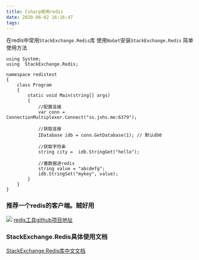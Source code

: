 ```yaml
---
title: Csharp使用redis
date: 2020-06-02 16:16:47
tags:
---
```


在redis中常用`StackExchange.Redis`库
使用`NuGet`安装`StackExchange.Redis`
简单使用方法
```
using System;
using  StackExchange.Redis;

namespace redistest
{
    class Program
    {
        static void Main(string[] args)
        {
            //配置连接
            var conn = ConnectionMultiplexer.Connect("ss.jxhs.me:6379");
            
            //获取连接
            IDatabase idb = conn.GetDatabase(1); // 默认db0

            //获取字符串
            string city =  idb.StringGet("hello");
            
            //塞数据进redis
            string value = "abcdefg";
            idb.StringSet("mykey", value);
        }
    }
}
```

### 推荐一个redis的客户端。贼好用 
![](/img/newimg/007S8ZIlgy1gfez9d29hhj30uk0k8ac6.jpg)
[redis工具github项目地址](https://github.com/qishibo/AnotherRedisDesktopManager)

### StackExchange.Redis具体使用文档
[StackExchange.Redis库中文文档](https://www.jxhs.me/db/redis-csharp.pdf)